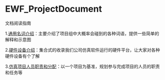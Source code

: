 # EWF_ProjectDocument
文档阅读指南

1.[通用名词介绍](https://github.com/yinhun2012/EWF_ProjectDocument/blob/main/%E4%B8%80.%E9%80%9A%E7%94%A8%E5%90%8D%E8%AF%8D%E4%BB%8B%E7%BB%8D.xls)：主要介绍了项目组中大概率会碰到的各种词语，提供一些简单的解释和示意图

2.[硬件设备介绍](https://github.com/yinhun2012/EWF_ProjectDocument/blob/main/%E4%BA%8C.%E7%A1%AC%E4%BB%B6%E8%AE%BE%E5%A4%87%E4%BB%8B%E7%BB%8D.xls)：集合式的收录我们公司仿真软件运行的硬件平台，让大家对各种硬件设备有个了解

3.[仿真项目人员职责和分配](https://github.com/yinhun2012/EWF_ProjectDocument/blob/main/%E4%BA%94.%E4%BB%BF%E7%9C%9F%E9%A1%B9%E7%9B%AE%E4%BA%BA%E5%91%98%E8%81%8C%E8%B4%A3%E5%92%8C%E5%88%86%E9%85%8D.xls)：以一个项目为基准，规划参与完成项目的人员的职责和任务等
